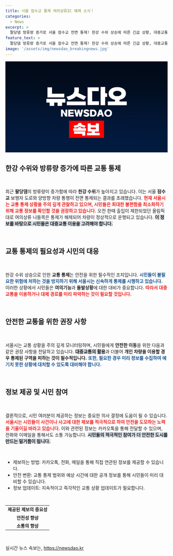 ```yaml
---
title: 서울 잠수교 통제 여의상류IC 해제 소식！
categories:
  - News
excerpt: >
  팔당댐 방류량 증가로 서울 잠수교 전면 통제! 한강 수위 상승에 따른 긴급 상황, 대중교통 이용 권장. 여의상류 나들목은 통제 해제, 차량 정상 운행 중!
feature_text: >
  팔당댐 방류량 증가로 서울 잠수교 전면 통제! 한강 수위 상승에 따른 긴급 상황, 대중교통 이용 권장. 여의상류 나들목은 통제 해제, 차량 정상 운행 중!
image: '/assets/img/newsdao_breakingnews.jpg'
---
```


<p><img src="/assets/img/newsdao_breakingnews.jpg" alt="implanttips 속보" /></p>

<h2 data-ke-size="size26">한강 수위와 방류량 증가에 따른 교통 통제</h2>

<p data-ke-size="size16">&nbsp;</p>

<p data-ke-size="size16">최근 <b>팔당댐</b>의 방류량이 증가함에 따라 <b>한강 수위</b>가 높아지고 있습니다. 이는 서울 <b>잠수교</b> 보행자 도로와 양방향 차량 통행이 전면 통제되는 결과를 초래했습니다. <b><span style="color: #ee2323;">현재 서울시는 교통 통제 상황을 주의 깊게 관찰하고 있으며, 시민들은 최대한 불편함을 최소화하기 위해 교통 정보를 확인할 것을 권장하고 있습니다.</span></b> 오전 한때 출입이 제한되었던 올림픽대로 여의상류 나들목은 통제가 해제되어 차량이 정상적으로 운행되고 있습니다. <b><span style="background-color: #21538527;">이 정보를 바탕으로 시민들은 대중교통 이용을 고려해야 합니다.</span></b></p>

<p data-ke-size="size16">&nbsp;</p>

<h2 data-ke-size="size26">교통 통제의 필요성과 시민의 대응</h2>

<p data-ke-size="size16">&nbsp;</p>

<p data-ke-size="size16">한강 수위 상승으로 인한 <b>교통 통제</b>는 안전을 위한 필수적인 조치입니다. <b><span style="color: #1a5490;">시민들이 불필요한 위험에 처하는 것을 방지하기 위해 서울시는 신속하게 통제를 시행하고 있습니다.</span></b> 이러한 상황에서 시민들은 <b>여의기능</b>과 <b>돌발상황</b>에 대한 대비가 중요합니다. <b><span style="color: #ee2323;">따라서 대중교통을 이용하거나 대체 경로를 미리 파악하는 것이 필요할 것입니다.</span></b></p>

<p data-ke-size="size16">&nbsp;</p>

<h2 data-ke-size="size26">안전한 교통을 위한 권장 사항</h2>

<p data-ke-size="size16">&nbsp;</p>

<p data-ke-size="size16">서울시는 교통 상황을 주의 깊게 모니터링하며, 시민들에게 <b>안전한 이동</b>을 위한 다음과 같은 권장 사항을 전달하고 있습니다. <b><span style="background-color: #21538527;">대중교통의 활용</span></b>과 더불어 <b>개인 차량을 이용할 경우 통제된 구역을 피하는 것이 필수적입니다.</b> <b><span style="color: #1a5490;">또한, 필요한 경우 미리 정보를 수집하여 예기치 못한 상황에 대처할 수 있도록 대비해야 합니다.</span></b></p>

<p data-ke-size="size16">&nbsp;</p>

<h2 data-ke-size="size26">정보 제공 및 시민 참여</h2>

<p data-ke-size="size16">&nbsp;</p>

<p data-ke-size="size16">결론적으로, 시민 여러분이 제공하는 정보는 중요한 의사 결정에 도움이 될 수 있습니다. <b><span style="color: #ee2323;">서울시는 시민들이 사건이나 사고에 대한 제보를 적극적으로 하여 안전을 도모하는 노력을 기울이길 바라고 있습니다.</span></b> 이와 관련된 정보는 카카오톡을 통해 전달할 수 있으며, 전화와 이메일을 통해서도 소통 가능합니다. <b><span style="background-color: #21538527;">시민들의 적극적인 참여가 더 안전한 도시를 만드는 밑거름이 됩니다.</span></b></p>

<p data-ke-size="size16">&nbsp;</p>

<ul>
  <li>제보하는 방법: 카카오톡, 전화, 메일을 통해 직접 연관된 정보를 제공할 수 있습니다.</li>
  <li>안전 변환: 교통 통제 범위와 예상 시간에 대한 공개 정보를 통해 시민들이 미리 대비할 수 있습니다.</li>
  <li>정보 업데이트: 지속적이고 즉각적인 교통 상황 업데이트가 필요합니다.</li>
</ul>

<p data-ke-size="size16">&nbsp;</p>

<table style="width: 100%;">
  <tr>
    <td style="text-align: center; height: 17px;"><b>제공된 제보의 중요성</b></td>
  </tr>
  <tr>
    <td style="text-align: center; height: 17px;"><b>안전성 향상</b></td>
  </tr>
  <tr>
    <td style="text-align: center; height: 17px;"><b>소통의 향상</b></td>
  </tr>
</table>

<p data-ke-size="size16">&nbsp;</p> 
실시간 뉴스 속보는, <a href="https://newsdao.kr" rel="dofollow">https://newsdao.kr</a>


